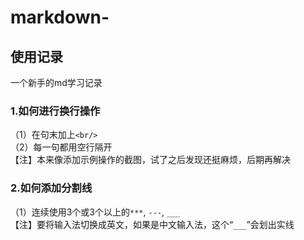 # markdown-
## 使用记录
一个新手的md学习记录
### 1.如何进行换行操作
（1）在句末加上`<br/>` <br/>
（2）每一句都用空行隔开<br/>
【注】本来像添加示例操作的截图，试了之后发现还挺麻烦，后期再解决
### 2.如何添加分割线
（1）连续使用3个或3个以上的`***`, `---`, `___`<br/>
【注】要将输入法切换成英文，如果是中文输入法，这个“`___`”会划出实线<br/>



